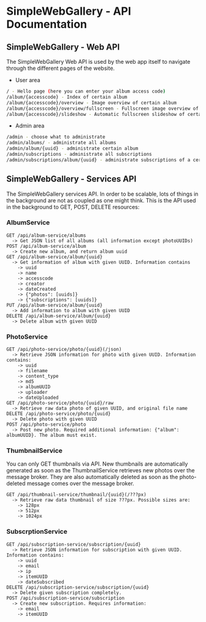 # SimpleWebGallery - API Documentation

## SimpleWebGallery - Web API
The SimpleWebGallery Web API is used by the web app itself to navigate through the different pages of the website.

* User area
```bash
/ - Hello page (here you can enter your album access code)
/album/{accesscode} - Index of certain album
/album/{accesscode}/overview - Image overview of certain album
/album/{accesscode}/overview/fullscreen - Fullscreen image overview of certain album
/album/{accesscode}/slideshow - Automatic fullscreen slideshow of certain album
```

* Admin area
```bash
/admin - choose what to administrate
/admin/albums/ - administrate all albums
/admin/album/{uuid} - administrate certain album
/admin/subscriptions - administrate all subscriptions
/admin/subscriptions/album/{uuid} - administrate subscriptions of a certain album
```

## SimpleWebGallery - Services API
The SimpleWebGallery services API. In order to be scalable, lots of things in the background are not as coupled as one might think. This is the API used in the background to GET, POST, DELETE resources:

### AlbumService
```
GET /api/album-service/albums
  -> Get JSON list of all albums (all information except photoUUIDs)
POST /api/album-service/album
  -> Create new album, and return album uuid
GET /api/album-service/album/{uuid}
  -> Get information of album with given UUID. Information contains
    -> uuid
    -> name
    -> accesscode
    -> creator
    -> dateCreated
    -> {"photos": [uuids]}
    -> {"subscriptions": [uuids]}
PUT /api/album-service/album/{uuid}
  -> Add information to album with given UUID
DELETE /api/album-service/album/{uuid}
  -> Delete album with given UUID
```

### PhotoService
```
GET /api/photo-service/photo/{uuid}(/json)
  -> Retrieve JSON information for photo with given UUID. Information contains:
    -> uuid
    -> filename
    -> content_type
    -> md5
    -> albumUUID
    -> uploader
    -> dateUploaded
GET /api/photo-service/photo/{uuid}/raw
  -> Retrieve raw data photo of given UUID, and original file name
DELETE /api/photo-service/photo/{uuid}
  -> Delete photo with given UUID
POST /api/photo-service/photo
  -> Post new photo. Required additional information: {"album": albumUUID}. The album must exist.
```

### ThumbnailService
You can only GET thumbnails via API. New thumbnails are automatically generated as soon as the ThumbnailService retrieves new photos over the message broker. They are also automatically deleted as soon as the photo-deleted message comes over the message broker.
```
GET /api/thumbnail-service/thumbnail/{uuid}(/???px)
  -> Retrieve raw data thumbnail of size ???px. Possible sizes are:
    -> 128px
    -> 512px
    -> 1024px
```

### SubscrptionService
```
GET /api/subscription-service/subscription/{uuid}
  -> Retrieve JSON information for subscription with given UUID. Information contains:
    -> uuid
    -> email
    -> ip
    -> itemUUID
    -> dateSubscribed
DELETE /api/subscription-service/subscription/{uuid}
  -> Delete given subscription completely.
POST /api/subscription-service/subscription
  -> Create new subscription. Requires information:
    -> email
    -> itemUUID
```
